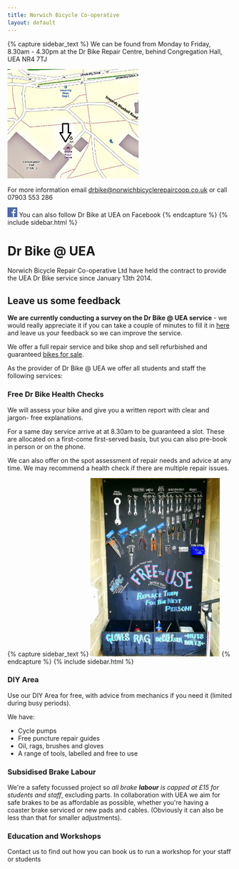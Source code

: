 ```yaml
---
title: Norwich Bicycle Co-operative
layout: default
---
```



{% capture sidebar_text %}
We can be found from Monday to Friday, 8.30am - 4.30pm at the Dr Bike Repair
Centre, behind Congregation Hall, UEA NR4 7TJ

[<img src="/static/images/map_final.jpg" width="294" height="245" />](https://www.openstreetmap.org/#map=19/52.62222/1.24295)

For more information email [drbike@norwichbicyclerepaircoop.co.uk](mailto:drbike@norwichbicyclerepaircoop.co.uk) or call 07903 553 286

[![Visit us on Facebook](/static/images/fb_logo.png)](https://www.facebook.com/drbikeatuea) You can also follow Dr Bike at UEA on Facebook 
{% endcapture %}
{% include sidebar.html %}

Dr Bike @ UEA
==============
Norwich Bicycle Repair Co-operative Ltd have held the contract to provide the
UEA Dr Bike service since January 13th 2014.

## Leave us some feedback ##
**We are currently conducting a survey on the Dr Bike @ UEA service** - we would really appreciate it if you can take a couple of minutes to fill it in [here](https://www.surveymonkey.co.uk/r/PW3LLNW) and leave us your feedback so we can improve the service.

We offer a full repair service and bike shop and sell refurbished and
guaranteed [bikes for sale](/bikes-for-sale/).

As the provider of Dr Bike @ UEA we offer all students and staff the following services:

### Free Dr Bike Health Checks ###

We will assess your bike and give you a written report with clear and jargon-
free explanations.

For a same day service arrive at at 8.30am to be guaranteed a slot. These are
allocated on a first-come first-served basis, but you can also pre-book in
person or on the phone.

We can also offer on the spot assessment of repair needs and advice at any time.
We may recommend a health check if there are multiple repair issues.

{% capture sidebar_text %}
<img src="/static/images/diy_tool_board.jpg" width="290" height="400" />
{% endcapture %}
{% include sidebar.html %}

### DIY Area ###

Use our DIY Area for free, with advice from mechanics if you need it (limited during busy periods).

We have:
 * Cycle pumps
 * Free puncture repair guides
 * Oil, rags, brushes and gloves
 * A range of tools, labelled and free to use
 
### Subsidised Brake Labour ###

We're a safety focussed project so _all brake __labour__ is capped at £15 for students and staff_, excluding parts. In collaboration with UEA we aim for safe brakes to be as affordable as possible, whether you're having a coaster brake serviced or new pads and cables. (Obviously it can also be less than that for smaller adjustments).

### Education and Workshops ###

Contact us to find out how you can book us to run a workshop for your staff or students
